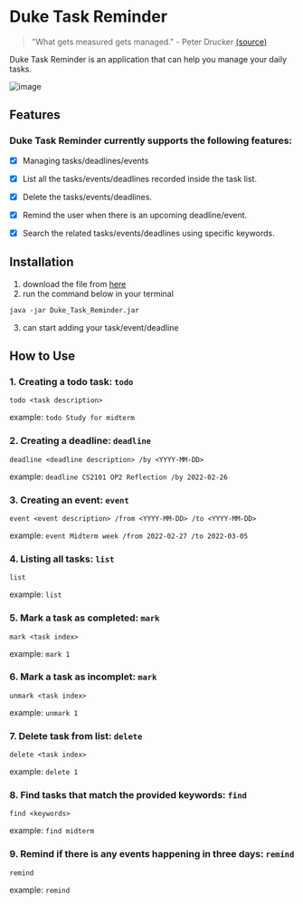 # Duke Task Reminder
> "What gets measured gets managed." - Peter Drucker [(source)](https://static.store.tax.thomsonreuters.com/static/relatedresource/CMJ--15-01%20sample-article.pdf) 
> 
> 

Duke Task Reminder is an application that can help you manage your daily tasks. 

![image](https://dunliang0513.github.io/ip/Ui.png)
## Features

### Duke Task Reminder currently supports the following features:
- [X]  Managing tasks/deadlines/events
- [X]  List all the tasks/events/deadlines recorded inside the task list.
- [X]  Delete the tasks/events/deadlines.
- [X]  Remind the user when there is an upcoming deadline/event.
- [X]  Search the related tasks/events/deadlines using specific keywords.



## Installation
1. download the file from [here](https://github.com/dunliang0513/ip/releases/download/A-Release/Duke_Task_Reminder.jar)
2. run the command below in your terminal
```dtd
java -jar Duke_Task_Reminder.jar
```
3. can start adding your task/event/deadline


## How to Use
### 1. Creating a todo task: `todo`
`todo <task description>`

example: `todo Study for midterm`

### 2. Creating a deadline: `deadline`
`deadline <deadline description> /by <YYYY-MM-DD>`

example: `deadline CS2101 OP2 Reflection /by 2022-02-26`

### 3. Creating an event: `event`
`event <event description> /from <YYYY-MM-DD> /to <YYYY-MM-DD>`

example: `event Midterm week /from 2022-02-27 /to 2022-03-05`

### 4. Listing all tasks: `list`
`list`

example: `list`

### 5. Mark a task as completed: `mark`
`mark <task index>`

example: `mark 1`

### 6. Mark a task as incomplet: `mark`
`unmark <task index>`

example: `unmark 1`

### 7. Delete task from list: `delete`
`delete <task index>`

example: `delete 1`

### 8. Find tasks that match the provided keywords: `find`
`find <keywords>`

example: `find midterm`

### 9. Remind if there is any events happening in three days: `remind`
`remind`

example: `remind`

